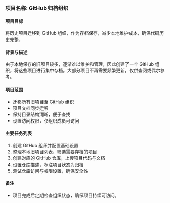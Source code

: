 ### 项目名称: GitHub 归档组织

#### 项目目标
将历史项目迁移到 GitHub 组织，作为存档保存，减少本地维护成本，确保代码历史完整。

#### 背景与描述
由于本地保存的旧项目较多，逐渐难以维护和管理，因此创建了一个 GitHub 组织，将这些项目进行集中存档。大部分项目不再需要频繁更新，仅供查阅或偶尔参考。

#### 项目范围
- 迁移所有旧项目至 GitHub 组织
- 项目文档同步迁移
- 保持目录结构清晰，便于查找
- 设置访问权限，仅组织成员可访问

#### 主要任务列表
1. 创建 GitHub 组织并配置基础设置
2. 整理本地旧项目列表，筛选需要存档的项目
3. 创建对应的 GitHub 仓库，上传项目代码与文档
4. 设置仓库描述，标注项目状态为归档
5. 测试仓库访问与权限设置，确保安全性

#### 备注
- 项目完成后定期检查组织状态，确保项目持续可访问。

